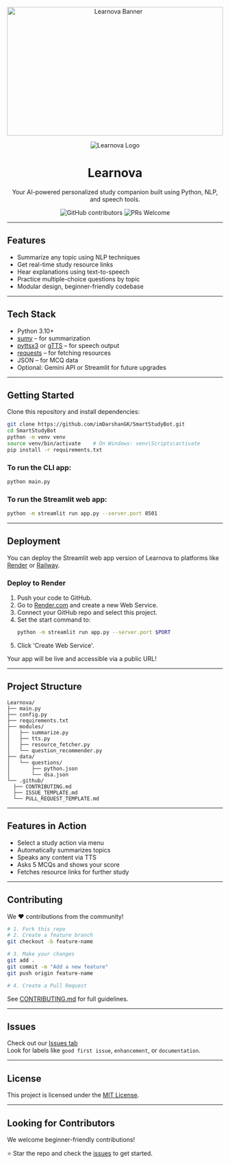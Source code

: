 

<p align="center">
  <img src="https://raw.githubusercontent.com/imDarshanGK/SmartStudyBot/main/assets/banner.png" alt="Learnova Banner" width="100%" height="300px">
</p>

<p align="center">
  <img src="https://img.shields.io/badge/Learnova-AI--Powered-blue?style=for-the-badge&logo=python&logoColor=white" alt="Learnova Logo">
</p>


<h1 align="center">Learnova</h1>
<p align="center">Your AI-powered personalized study companion built using Python, NLP, and speech tools.</p>

<p align="center">
  <img src="https://img.shields.io/github/contributors/imDarshanGK/SmartStudyBot" alt="GitHub contributors">
  <img src="https://img.shields.io/badge/PRs-welcome-brightgreen.svg?style=flat-square" alt="PRs Welcome">
</p>


---

## Features

-  Summarize any topic using NLP techniques
-  Get real-time study resource links
-  Hear explanations using text-to-speech
-  Practice multiple-choice questions by topic
-  Modular design, beginner-friendly codebase

---

## Tech Stack

- Python 3.10+
- [sumy](https://pypi.org/project/sumy/) – for summarization
- [pyttsx3](https://pypi.org/project/pyttsx3/) or [gTTS](https://pypi.org/project/gTTS/) – for speech output
- [requests](https://pypi.org/project/requests/) – for fetching resources
- JSON – for MCQ data
- Optional: Gemini API or Streamlit for future upgrades

---

## Getting Started


Clone this repository and install dependencies:

```bash
git clone https://github.com/imDarshanGK/SmartStudyBot.git
cd SmartStudyBot
python -m venv venv
source venv/bin/activate    # On Windows: venv\Scripts\activate
pip install -r requirements.txt
```

### To run the CLI app:
```bash
python main.py
```

### To run the Streamlit web app:
```bash
python -m streamlit run app.py --server.port 8501
```

---

## Deployment

You can deploy the Streamlit web app version of Learnova to platforms like [Render](https://render.com/) or [Railway](https://railway.app/).

### Deploy to Render

1. Push your code to GitHub.
2. Go to [Render.com](https://render.com/) and create a new Web Service.
3. Connect your GitHub repo and select this project.
4. Set the start command to:
   ```bash
   python -m streamlit run app.py --server.port $PORT
   ```
5. Click 'Create Web Service'.

Your app will be live and accessible via a public URL!


---

## Project Structure

```
Learnova/
├── main.py
├── config.py
├── requirements.txt
├── modules/
│   ├── summarize.py
│   ├── tts.py
│   ├── resource_fetcher.py
│   └── question_recommender.py
├── data/
│   └── questions/
│       ├── python.json
│       └── dsa.json
└── .github/
  ├── CONTRIBUTING.md
  ├── ISSUE_TEMPLATE.md
  └── PULL_REQUEST_TEMPLATE.md
```

---

## Features in Action

-  Select a study action via menu
-  Automatically summarizes topics
-  Speaks any content via TTS
-  Asks 5 MCQs and shows your score
-  Fetches resource links for further study

---

## Contributing

We ❤️ contributions from the community!

```bash
# 1. Fork this repo
# 2. Create a feature branch
git checkout -b feature-name

# 3. Make your changes
git add .
git commit -m "Add a new feature"
git push origin feature-name

# 4. Create a Pull Request
```

See [CONTRIBUTING.md](.github/CONTRIBUTING.md) for full guidelines.

---

## Issues

Check out our [Issues tab](https://github.com/imDarshanGK/Learnova/issues)  
Look for labels like `good first issue`, `enhancement`, or `documentation`.

---

## License

This project is licensed under the [MIT License](LICENSE).

---

## Looking for Contributors

We welcome beginner-friendly contributions!

⭐ Star the repo and check the [issues](https://github.com/imDarshanGK/Learnova/issues) to get started.

